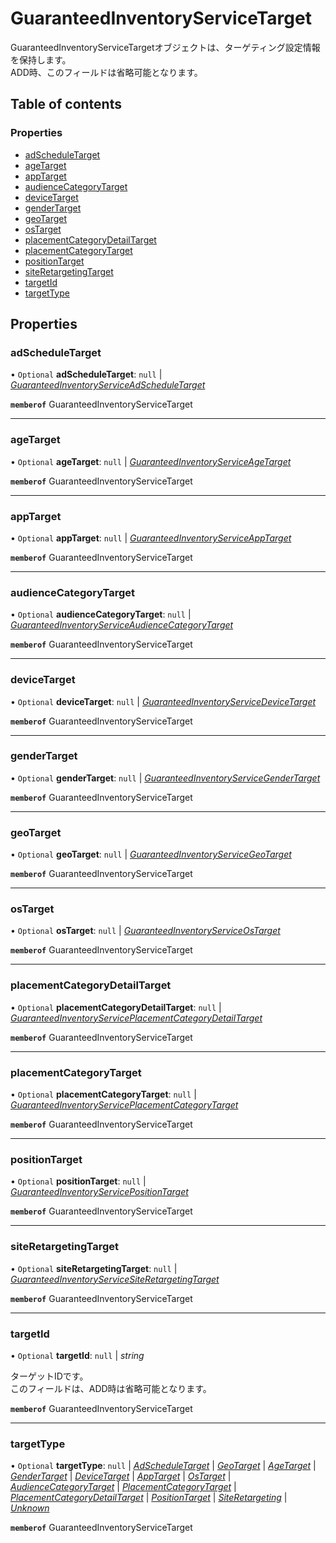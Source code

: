 # GuaranteedInventoryServiceTarget


<div lang=\"ja\"> GuaranteedInventoryServiceTargetオブジェクトは、ターゲティング設定情報を保持します。<br> ADD時、このフィールドは省略可能となります。 </div> 

## Table of contents

### Properties

- [adScheduleTarget](guaranteedinventoryservicetarget.md#adscheduletarget)
- [ageTarget](guaranteedinventoryservicetarget.md#agetarget)
- [appTarget](guaranteedinventoryservicetarget.md#apptarget)
- [audienceCategoryTarget](guaranteedinventoryservicetarget.md#audiencecategorytarget)
- [deviceTarget](guaranteedinventoryservicetarget.md#devicetarget)
- [genderTarget](guaranteedinventoryservicetarget.md#gendertarget)
- [geoTarget](guaranteedinventoryservicetarget.md#geotarget)
- [osTarget](guaranteedinventoryservicetarget.md#ostarget)
- [placementCategoryDetailTarget](guaranteedinventoryservicetarget.md#placementcategorydetailtarget)
- [placementCategoryTarget](guaranteedinventoryservicetarget.md#placementcategorytarget)
- [positionTarget](guaranteedinventoryservicetarget.md#positiontarget)
- [siteRetargetingTarget](guaranteedinventoryservicetarget.md#siteretargetingtarget)
- [targetId](guaranteedinventoryservicetarget.md#targetid)
- [targetType](guaranteedinventoryservicetarget.md#targettype)

## Properties

### adScheduleTarget

• `Optional` **adScheduleTarget**: ``null`` \| [*GuaranteedInventoryServiceAdScheduleTarget*](guaranteedinventoryserviceadscheduletarget.md)

**`memberof`** GuaranteedInventoryServiceTarget

___

### ageTarget

• `Optional` **ageTarget**: ``null`` \| [*GuaranteedInventoryServiceAgeTarget*](guaranteedinventoryserviceagetarget.md)

**`memberof`** GuaranteedInventoryServiceTarget

___

### appTarget

• `Optional` **appTarget**: ``null`` \| [*GuaranteedInventoryServiceAppTarget*](guaranteedinventoryserviceapptarget.md)

**`memberof`** GuaranteedInventoryServiceTarget

___

### audienceCategoryTarget

• `Optional` **audienceCategoryTarget**: ``null`` \| [*GuaranteedInventoryServiceAudienceCategoryTarget*](guaranteedinventoryserviceaudiencecategorytarget.md)

**`memberof`** GuaranteedInventoryServiceTarget

___

### deviceTarget

• `Optional` **deviceTarget**: ``null`` \| [*GuaranteedInventoryServiceDeviceTarget*](guaranteedinventoryservicedevicetarget.md)

**`memberof`** GuaranteedInventoryServiceTarget

___

### genderTarget

• `Optional` **genderTarget**: ``null`` \| [*GuaranteedInventoryServiceGenderTarget*](guaranteedinventoryservicegendertarget.md)

**`memberof`** GuaranteedInventoryServiceTarget

___

### geoTarget

• `Optional` **geoTarget**: ``null`` \| [*GuaranteedInventoryServiceGeoTarget*](guaranteedinventoryservicegeotarget.md)

**`memberof`** GuaranteedInventoryServiceTarget

___

### osTarget

• `Optional` **osTarget**: ``null`` \| [*GuaranteedInventoryServiceOsTarget*](guaranteedinventoryserviceostarget.md)

**`memberof`** GuaranteedInventoryServiceTarget

___

### placementCategoryDetailTarget

• `Optional` **placementCategoryDetailTarget**: ``null`` \| [*GuaranteedInventoryServicePlacementCategoryDetailTarget*](guaranteedinventoryserviceplacementcategorydetailtarget.md)

**`memberof`** GuaranteedInventoryServiceTarget

___

### placementCategoryTarget

• `Optional` **placementCategoryTarget**: ``null`` \| [*GuaranteedInventoryServicePlacementCategoryTarget*](guaranteedinventoryserviceplacementcategorytarget.md)

**`memberof`** GuaranteedInventoryServiceTarget

___

### positionTarget

• `Optional` **positionTarget**: ``null`` \| [*GuaranteedInventoryServicePositionTarget*](guaranteedinventoryservicepositiontarget.md)

**`memberof`** GuaranteedInventoryServiceTarget

___

### siteRetargetingTarget

• `Optional` **siteRetargetingTarget**: ``null`` \| [*GuaranteedInventoryServiceSiteRetargetingTarget*](guaranteedinventoryservicesiteretargetingtarget.md)

**`memberof`** GuaranteedInventoryServiceTarget

___

### targetId

• `Optional` **targetId**: ``null`` \| *string*

<div lang=\"ja\"> ターゲットIDです。<br> このフィールドは、ADD時は省略可能となります。 </div> 

**`memberof`** GuaranteedInventoryServiceTarget

___

### targetType

• `Optional` **targetType**: ``null`` \| [*AdScheduleTarget*](./enums/guaranteedinventoryservicetargettype.md#adscheduletarget) \| [*GeoTarget*](./enums/guaranteedinventoryservicetargettype.md#geotarget) \| [*AgeTarget*](./enums/guaranteedinventoryservicetargettype.md#agetarget) \| [*GenderTarget*](./enums/guaranteedinventoryservicetargettype.md#gendertarget) \| [*DeviceTarget*](./enums/guaranteedinventoryservicetargettype.md#devicetarget) \| [*AppTarget*](./enums/guaranteedinventoryservicetargettype.md#apptarget) \| [*OsTarget*](./enums/guaranteedinventoryservicetargettype.md#ostarget) \| [*AudienceCategoryTarget*](./enums/guaranteedinventoryservicetargettype.md#audiencecategorytarget) \| [*PlacementCategoryTarget*](./enums/guaranteedinventoryservicetargettype.md#placementcategorytarget) \| [*PlacementCategoryDetailTarget*](./enums/guaranteedinventoryservicetargettype.md#placementcategorydetailtarget) \| [*PositionTarget*](./enums/guaranteedinventoryservicetargettype.md#positiontarget) \| [*SiteRetargeting*](./enums/guaranteedinventoryservicetargettype.md#siteretargeting) \| [*Unknown*](./enums/guaranteedinventoryservicetargettype.md#unknown)

**`memberof`** GuaranteedInventoryServiceTarget
